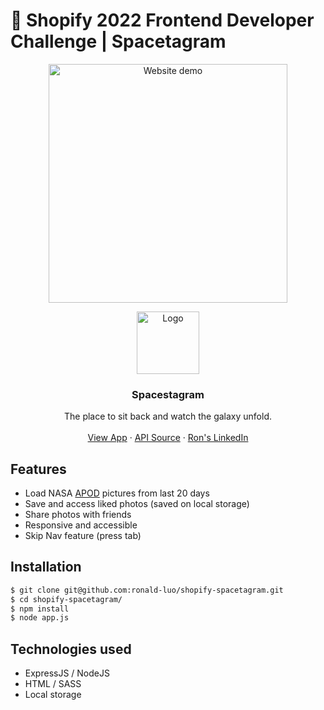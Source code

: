 # 🚀 Shopify 2022 Frontend Developer Challenge | Spacetagram

<p align="center"><img src="https://user-images.githubusercontent.com/67345874/149279435-f2b96739-a7ec-4a39-82e0-068e64594be8.gif" alt="Website demo" height="382px"></p>

<p align="center">
    <img src="https://user-images.githubusercontent.com/67345874/149563093-1a917282-adc6-451e-9a38-788757f6f66b.png" alt="Logo" width="100" height="100" style="object-fit:cover">
  </a>

  <h3 align="center">Spacestagram</h3>

  <p align="center">
    The place to sit back and watch the galaxy unfold.
    <br />
    <br />
    <a href="https://shopify-spacetagram.ronald-luo.repl.co/">View App</a>
    ·
    <a href="https://api.nasa.gov/">API Source</a>
    ·
    <a href="https://www.linkedin.com/in/ronald-luo-a0ba181a4/">Ron's LinkedIn</a>
  </p>
</p>

## Features

- Load NASA [APOD](https://apod.nasa.gov/apod/) pictures from last 20 days
- Save and access liked photos (saved on local storage)
- Share photos with friends
- Responsive and accessible
- Skip Nav feature (press tab)

## Installation

```bash
$ git clone git@github.com:ronald-luo/shopify-spacetagram.git
$ cd shopify-spacetagram/
$ npm install
$ node app.js
```

## Technologies used

- ExpressJS / NodeJS
- HTML / SASS
- Local storage
